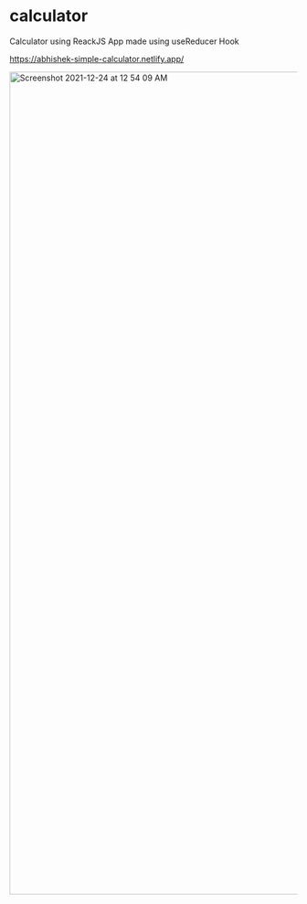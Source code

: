 # calculator
Calculator using ReackJS
App made using useReducer Hook

https://abhishek-simple-calculator.netlify.app/

<img width="1440" alt="Screenshot 2021-12-24 at 12 54 09 AM" src="https://user-images.githubusercontent.com/68525687/147283973-5d5e54e8-7b27-455a-a72a-2992ac2282cb.png">
